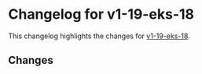 # Changelog for v1-19-eks-18

This changelog highlights the changes for [v1-19-eks-18](https://github.com/aws/eks-distro/tree/v1-19-eks-18).

## Changes

